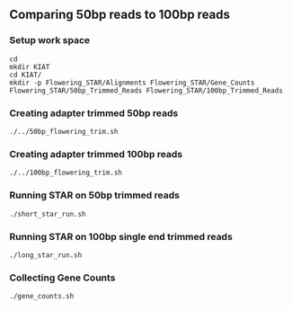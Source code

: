 ## Comparing 50bp reads to 100bp reads

### Setup work space

```
cd
mkdir KIAT
cd KIAT/
mkdir -p Flowering_STAR/Alignments Flowering_STAR/Gene_Counts Flowering_STAR/50bp_Trimmed_Reads Flowering_STAR/100bp_Trimmed_Reads
```

### Creating adapter trimmed 50bp reads

```
./../50bp_flowering_trim.sh
```

### Creating adapter trimmed 100bp reads

```
./../100bp_flowering_trim.sh
```

### Running STAR on 50bp trimmed reads

```
./short_star_run.sh
```

### Running STAR on 100bp single end trimmed reads

```
./long_star_run.sh
```

### Collecting Gene Counts

```
./gene_counts.sh
```
